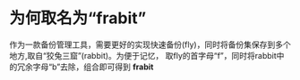 # 为何取名为“frabit”
作为一款备份管理工具，需要更好的实现快速备份(fly)，同时将备份集保存到多个地方,取自“狡兔三窟”(rabbit)。为便于记忆，
取fly的首字母“f”，同时将rabbit中的冗余字母“b”去除，组合即可得到 **frabit**